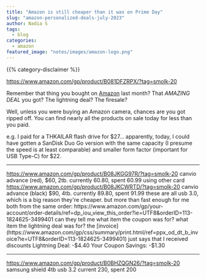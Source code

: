```yaml
---
title: "Amazon is still cheaper than it was on Prime Day"
slug: "amazon-personalized-deals-july-2023"
author: Nadia S
tags:
  - blog
categories:
  - amazon
featured_image: "notes/images/amazon-logo.png"
---
```


{{% category-disclaimer %}}

https://www.amazon.com/gp/product/B081DFZRPX/?tag=smolk-20

Remember that thing you bought on [Amazon](https://www.amazon.com/?tag=smolk-20) last month?
That *AMAZING DEAL* you got? The lightning deal? The firesale?

Well, unless you were buying an Amazon camera, chances are you got ripped off. You can find nearly all the products on sale today for less than you paid.

e.g. I paid for a THKAILAR flash drive for $27… apparently, today, I could have gotten a SanDisk Duo Go version with the same capacity (I presume the speed is at least comparable) and smaller form factor (important for USB Type-C) for $22. 

---

https://www.amazon.com/gp/product/B08JKGG97R/?tag=smolk-20 canvio advance (red), $60, 2tb. currently 60.80, spent 60.99 using other card
https://www.amazon.com/gp/product/B08JKCWRTD/?tag=smolk-20 canvio advance (black) $90, 4tb. currently 89.80, spent 91.99
these are all usb 3.0, which is a big reason they're cheaper. but more than fast enough for me
both from the same order:
https://www.amazon.com/gp/your-account/order-details/ref=dp_iou_view_this_order?ie=UTF8&orderID=113-1824625-3499401
can they tell me what item the coupon was for? what item the lightning deal was for?
the [invoice](https://www.amazon.com/gp/css/summary/print.html/ref=ppx_od_dt_b_invoice?ie=UTF8&orderID=113-1824625-3499401) just says that I received discounts
Lightning Deal:	-$4.40
Your Coupon Savings:	-$1.30

---

https://www.amazon.com/gp/product/B0BHZQGN26/?tag=smolk-20 samsung shield 4tb usb 3.2
current 230, spent 200